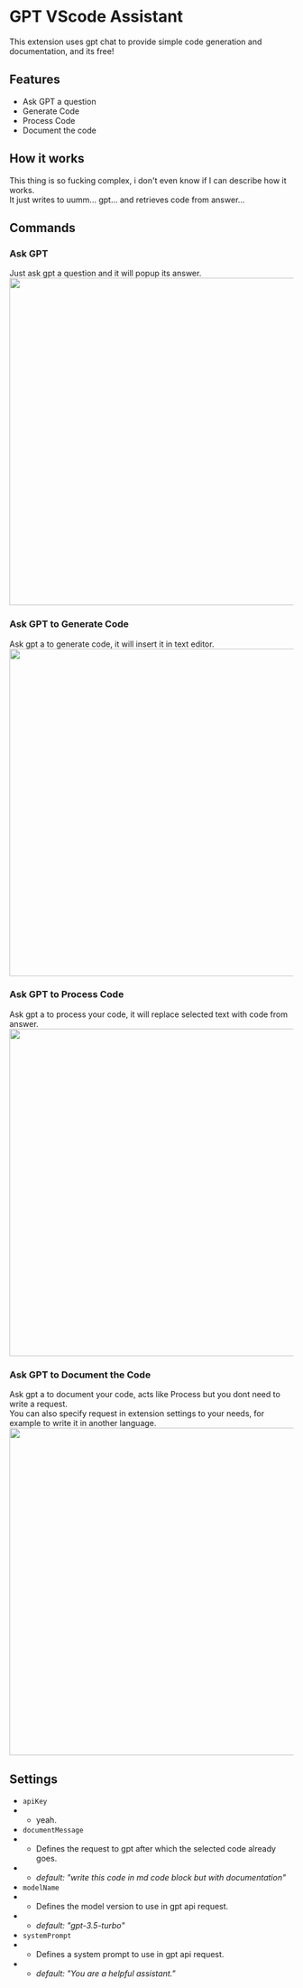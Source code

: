 # GPT VScode Assistant

This extension uses gpt chat to provide simple code generation and documentation, and its free!

## Features
* Ask GPT a question
* Generate Code
* Process Code
* Document the code

## How it works

This thing is so fucking complex, i don't even know if I can describe how it works.  
It just writes to uumm...  gpt... and retrieves code from answer...

## Commands

### Ask GPT
Just ask gpt a question and it will popup its answer.  
<img src="doc/ask.gif" style="width: 580px; aspect-ratio: 16 / 9;" />

### Ask GPT to Generate Code
Ask gpt a to generate code, it will insert it in text editor.  
<img src="doc/generate.gif" style="width: 580px; aspect-ratio: 16 / 9;" />

### Ask GPT to Process Code
Ask gpt a to process your code, it will replace selected text with code from answer.  
<img src="doc/process.gif" style="width: 580px; aspect-ratio: 16 / 9;" />

### Ask GPT to Document the Code
Ask gpt a to document your code, acts like Process but you dont need to write a request.  
You can also specify request in extension settings to your needs, for example to write it in another language.  
<img src="doc/document.gif" style="width: 580px; aspect-ratio: 16 / 9;" />

## Settings
* `apiKey`
* * yeah.
* `documentMessage`
* * Defines the request to gpt after which the selected code already goes.
* * *default: "write this code in md code block but with documentation"*
* `modelName`
* * Defines the model version to use in gpt api request.
* * *default: "gpt-3.5-turbo"*
* `systemPrompt`
* * Defines a system prompt to use in gpt api request.
* * *default: "You are a helpful assistant."*
